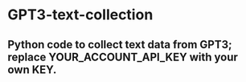 # GPT3-text-collection
## Python code to collect text data from GPT3; replace YOUR_ACCOUNT_API_KEY with your own KEY.
